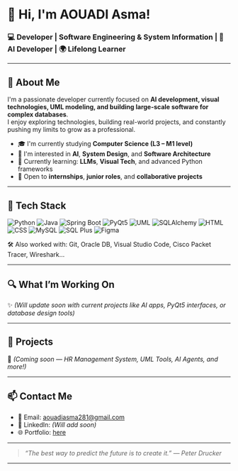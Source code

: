 # 👋 Hi, I'm AOUADI Asma!

### 💻 Developer | Software Engineering & System Information | 🤖 AI Developer | 🌍 Lifelong Learner

---

## 🧠 About Me

I'm a passionate developer currently focused on **AI development, visual technologies, UML modeling, and building large-scale software for complex databases**.  
I enjoy exploring technologies, building real-world projects, and constantly pushing my limits to grow as a professional.

- 🎓 I'm currently studying **Computer Science (L3 – M1 level)**
- 🧠 I'm interested in **AI**, **System Design**, and **Software Architecture**
- 🌱 Currently learning: **LLMs**, **Visual Tech**, and advanced Python frameworks
- 🤝 Open to **internships**, **junior roles**, and **collaborative projects**

---

## 🧰 Tech Stack

![Python](https://img.shields.io/badge/Python-3776AB?style=for-the-badge&logo=python&logoColor=white)
![Java](https://img.shields.io/badge/Java-ED8B00?style=for-the-badge&logo=java&logoColor=white)
![Spring Boot](https://img.shields.io/badge/Spring%20Boot-6DB33F?style=for-the-badge&logo=spring-boot&logoColor=white)
![PyQt5](https://img.shields.io/badge/PyQt5-41CD52?style=for-the-badge)
![UML](https://img.shields.io/badge/UML-000000?style=for-the-badge&logoColor=white)
![SQLAlchemy](https://img.shields.io/badge/SQLAlchemy-8B0000?style=for-the-badge)
![HTML](https://img.shields.io/badge/HTML5-E34F26?style=for-the-badge&logo=html5&logoColor=white)
![CSS](https://img.shields.io/badge/CSS3-1572B6?style=for-the-badge&logo=css3&logoColor=white)
![MySQL](https://img.shields.io/badge/MySQL-005C84?style=for-the-badge&logo=mysql&logoColor=white)
![SQL Plus](https://img.shields.io/badge/Oracle%20SQL%20Plus-F80000?style=for-the-badge&logo=oracle&logoColor=white)
![Figma](https://img.shields.io/badge/Figma-F24E1E?style=for-the-badge&logo=figma&logoColor=white)

🛠️ Also worked with: Git, Oracle DB, Visual Studio Code, Cisco Packet Tracer, Wireshark...

---

## 🔍 What I’m Working On

✨ *(Will update soon with current projects like AI apps, PyQt5 interfaces, or database design tools)*

---

## 📸 Projects

🚧 *(Coming soon — HR Management System, UML Tools, AI Agents, and more!)*

---

## 📫 Contact Me

- 📧 Email: [aouadiasma281@gmail.com](mailto:aouadiasma281@gmail.com)
- 💼 LinkedIn: *(Will add soon)*
- 🌐 Portfolio: [here](https://morena-dev.netlify.app/)

---

> _“The best way to predict the future is to create it.” — Peter Drucker_

---
